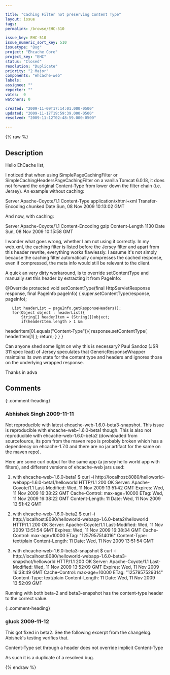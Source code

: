 ```yaml
---

title: "Caching Filter not preserving Content Type"
layout: issue
tags: 
permalink: /browse/EHC-510

issue_key: EHC-510
issue_numeric_sort_key: 510
issuetype: "Bug"
project: "Ehcache Core"
project_key: "EHC"
status: "Closed"
resolution: "Duplicate"
priority: "2 Major"
components: "ehcache-web"
labels: 
assignee: ""
reporter: ""
votes:  0
watchers: 0

created: "2009-11-09T17:14:01.000-0500"
updated: "2009-11-17T19:59:39.000-0500"
resolved: "2009-11-12T02:48:59.000-0500"

---
```




{% raw %}



## Description

<div markdown="1" class="description">

Hello EhCache list,

I noticed that when using SimplePageCachingFilter or
SimpleCachingHeadersPageCachingFilter on a vanilla Tomcat 6.0.18, it
does not forward the original Content-Type from lower down the filter
chain (i.e. Jersey). An example without caching:

Server Apache-Coyote/1.1
Content-Type application/xhtml+xml
Transfer-Encoding chunked
Date Sun, 08 Nov 2009 10:13:02 GMT

And now, with caching:

Server Apache-Coyote/1.1
Content-Encoding gzip
Content-Length 1130
Date Sun, 08 Nov 2009 10:15:58 GMT

I wonder what goes wrong, whether I am not using it correctly. In my
web.xml, the caching filter is listed before the Jersey filter and apart
from this header rewrite, everything works flawlessly. I assume it's not
simply because the caching filter automatically compresses the cached
response, even if compressed, the meta info would still be relevant to
the client.

A quick an very dirty workaround, is to override setContentType and
manually set this header by extracting it from PageInfo:

   @Override
   protected void setContentType(final HttpServletResponse response,
final PageInfo pageInfo) {
       super.setContentType(response, pageInfo);

       List headerList = pageInfo.getResponseHeaders();
       for(Object object : headerList){
           String[] headerItem = (String[])object;
           if(headerItem.length > 1 &&
headerItem[0].equals("Content-Type")){
               response.setContentType( headerItem[1] );
               return;
           }
       }
   }


Can anyone shed some light on why this is necessary? Paul Sandoz (JSR
311 spec lead) of Jersey speculates
that GenericResponseWrapper maintains its own state for the content type
and headers and ignores those on the underlying wrapped response.

Thanks in adva

</div>

## Comments


{:.comment-heading}
### **Abhishek Singh** <span class="date">2009-11-11</span>

<div markdown="1" class="comment">

Not reproducible with latest ehcache-web-1.6.0-beta3-snapshot. This issue is reproducible with ehcache-web-1.6.0-beta1 though.
This is also not reproducible with ehcache-web-1.6.0-beta2 (downloaded from sourcefource, its pom from the maven repo is probably broken which has a dependency on ehcache-1.7.0 and there are no jar artifact for the same on the maven repo).

Here are some curl output for the same app (a jersey hello world app with filters), and different versions of ehcache-web jars used:
1) with ehcache-web-1.6.0-beta1
$ curl -i  http://localhost:8080/helloworld-webapp-1.6.0-beta1/helloworld
HTTP/1.1 200 OK
Server: Apache-Coyote/1.1
Last-Modified: Wed, 11 Nov 2009 13:51:42 GMT
Expires: Wed, 11 Nov 2009 16:38:22 GMT
Cache-Control: max-age=10000
ETag: Wed, 11 Nov 2009 16:38:22 GMT
Content-Length: 11
Date: Wed, 11 Nov 2009 13:51:42 GMT

2) with ehcache-web-1.6.0-beta2
$ curl -i  http://localhost:8080/helloworld-webapp-1.6.0-beta2/helloworld
HTTP/1.1 200 OK
Server: Apache-Coyote/1.1
Last-Modified: Wed, 11 Nov 2009 13:51:54 GMT
Expires: Wed, 11 Nov 2009 16:38:34 GMT
Cache-Control: max-age=10000
ETag: "1257957514016"
Content-Type: text/plain
Content-Length: 11
Date: Wed, 11 Nov 2009 13:51:54 GMT

3) with ehcache-web-1.6.0-beta3-snapshot
$ curl -i  http://localhost:8080/helloworld-webapp-1.6.0-beta3-snapshot/helloworld
HTTP/1.1 200 OK
Server: Apache-Coyote/1.1
Last-Modified: Wed, 11 Nov 2009 13:52:09 GMT
Expires: Wed, 11 Nov 2009 16:38:49 GMT
Cache-Control: max-age=10000
ETag: "1257957529314"
Content-Type: text/plain
Content-Length: 11
Date: Wed, 11 Nov 2009 13:52:09 GMT



Running with both beta-2 and beta3-snapshot has the content-type header to the correct value.
  

</div>


{:.comment-heading}
### **gluck** <span class="date">2009-11-12</span>

<div markdown="1" class="comment">

This got fixed in beta2. See the following excerpt from the changelog. Abishek's testing verifies that. 

<action dev="Greg Luck" type="fix" issue="2620231">
        Content-Type set through a header does not override implicit Content-Type
    </action>
</release>

As such it is a duplicate of a resolved bug.

</div>



{% endraw %}
